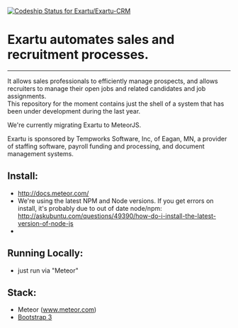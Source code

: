 [ ![Codeship Status for Exartu/Exartu-CRM](https://www.codeship.io/projects/21ffec80-e511-0131-1580-1a805ea42d09/status)](https://www.codeship.io/projects/25697)

# Exartu automates sales and recruitment processes.  

***

It allows sales professionals to efficiently manage prospects, and allows recruiters to manage their open jobs and related candidates and job assignments.  
This repository for the moment contains just the shell of a system that has been under development during the last year.

We're currently migrating Exartu to MeteorJS.

Exartu is sponsored by Tempworks Software, Inc, of Eagan, MN, a provider of staffing software, payroll funding and processing, and document management systems.

## Install:
* http://docs.meteor.com/
* We're using the latest NPM and Node versions.  If you get errors on install, it's probably due to out of date node/npm: http://askubuntu.com/questions/49390/how-do-i-install-the-latest-version-of-node-js
*  	

## Running Locally:
* just run via "Meteor"

## Stack:
* Meteor (www.meteor.com)
* [Bootstrap 3](http://getbootstrap.com)
